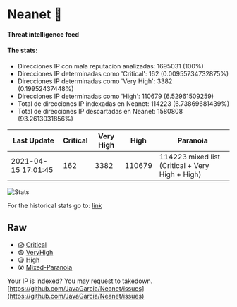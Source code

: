 # Neanet :hocho:
#### Threat intelligence feed
#### The stats:

- Direcciones IP con mala reputacion analizadas: 1695031 (100%)
- Direcciones IP determinadas como 'Critical':  162 (0.00955734732875%)
- Direcciones IP determinadas como 'Very High':  3382 (0.19952437448%)
- Direcciones IP determinadas como 'High':  110679 (6.52961509259)
- Total de direcciones IP indexadas en Neanet:  114223 (6.73869681439%)
- Total de direcciones IP descartadas en Neanet:  1580808 (93.2613031856%)

| Last Update | Critical | Very High | High | Paranoia |
| --- | --- | --- | --- | --- |
| 2021-04-15 17:01:45 | 162 | 3382 | 110679 | 114223 mixed list (Critical + Very High + High)|

![Stats](https://docs.google.com/spreadsheets/d/e/2PACX-1vSnaNMIXVabIpDJjufMlzH7poXnshF3mgd8Is1g9ytUEzVsP5my4Trn8f-xkoLLQ38xpL3HtmUexLo6/pubchart?oid=501124687&format=image)

For the historical stats go to: [link](/stats.csv)
## Raw
- :scream: [Critical](https://raw.githubusercontent.com/JavaGarcia/Neanet/master/blacklists/neanet_critical.txt)
- :fearful: [VeryHigh](https://raw.githubusercontent.com/JavaGarcia/Neanet/master/blacklists/neanet_veryHigh.txtt)
- :frowning: [High](https://raw.githubusercontent.com/JavaGarcia/Neanet/master/blacklists/neanet_high.txt)
- :dizzy_face: [Mixed-Paranoia](https://raw.githubusercontent.com/JavaGarcia/Neanet/master/blacklists/neanet_all.txt)


Your IP is indexed? You may request to takedown. [https://github.com/JavaGarcia/Neanet/issues](https://github.com/JavaGarcia/Neanet/issues)














































































































































































































































































































































































































































































































































































































































































































































































































































































































































































































































































































































































































































































































































































































































































































































































































































































































































































































































































































































































































































































































































































































































































































































































































































































































































































































































































































































































































































































































































































































































































































































































































































































































































































































































































































































































































































































































































































































































































































































































































































































































































































































































































































































































































































































































































































































































































































































































































































































































































































































































































































































































































































































































































































































































































































































































































































































































































































































































